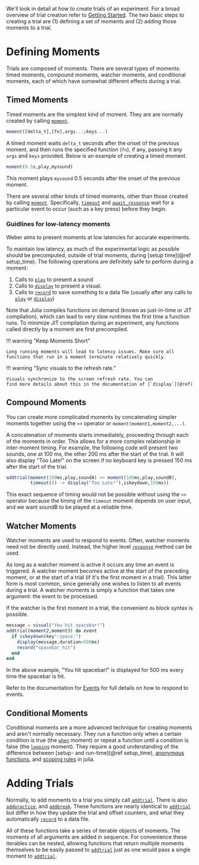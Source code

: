 We'll look in detail at how to create trials of an experiment. For a broad overview of trial creation refer to [Getting Started](start.md). The two basic steps to creating a trial are (1) defining a set of moments and (2) adding those moments to a trial.

# Defining Moments

Trials are composed of moments. There are several types of moments: timed
moments, compound moments, watcher moments, and conditional moments, each of
which have somewhat different effects during a trial.

## Timed Moments

Timed moments are the simplest kind of moment. They are are normally created by calling [`moment`](@ref).

```julia
moment([delta_t],[fn],args...;keys...)
```

A timed moment waits `delta_t` seconds after the onset of the previous moment, and then runs the specified function (`fn`), if any, passing it any `args` and `keys` provided. Below is an example of creating a timed moment.

```julia
moment(0.5s,play,mysound)
```

This moment plays `mysound` 0.5 seconds after the onset of the previous moment.

There are several other kinds of timed moments, other than those created by calling [`moment`](@ref). Specifically, [`timeout`](@ref) and [`await_response`](@ref) wait for a particular event to occur (such as a key press) before they begin.

### Guidlines for low-latency moments

Weber aims to present moments at low latencies for accurate experiments.

To maintain low latency, as much of the experimental logic as possible should be precomputed, outside of trial moments, during [setup time](@ref setup_time). The following operations are definitely safe to perform during a moment:

1. Calls to [`play`](@ref) to present a sound
2. Calls to [`display`](@ref) to present a visual.
3. Calls to [`record`](@ref) to save something to a data file (usually after any calls
   to [`play`](@ref) or [`display`](@ref))

Note that Julia compiles functions on demand (known as just-in-time or JIT compilation), which can lead to very slow runtimes the first time a function runs.  To minimize JIT compilation during an experiment, any functions called directly by a moment are first precompiled.

!!! warning "Keep Moments Short"

    Long running moments will lead to latency issues. Make sure all
    functions that run in a moment terminate relatively quickly.

!!! warning "Sync visuals to the refresh rate."

    Visuals synchronize to the screen refresh rate. You can 
    find more details about this in the documentation of [`display`](@ref)

## Compound Moments

You can create more complicated moments by concatenating simpler moments together using the `>>` operator or `moment(moment1,moment2,...)`.

A concatenation of moments starts immediately, proceeding through each of the moments in order. This allows for a more complex relationship in inter-moment timing. For example, the following code will present two sounds, one at 100 ms, the other 200 ms after the start of the trial. It will also display "Too Late!"  on the screen if no keyboard key is pressed 150 ms after the start of the trial.

```julia
addtrial(moment(100ms,play,soundA) >> moment(100ms,play,soundB),
         timeout(() -> display("Too Late!"),iskeydown,150ms))
```

This exact sequence of timing would not be possible without using the `>>` operator because the timing of the `timeout` moment depends on user input, and we want soundB to be played at a reliable time.

## Watcher Moments

Watcher moments are used to respond to events. Often, watcher moments need not be directly used. Instead, the higher level [`response`](@ref) method can be used.

As long as a watcher moment is active it occurs any time an event is triggered. A watcher moment becomes active at the start of the preceding moment, or at the start of a trial (if it's the first moment in a trial). This latter form is most common, since generally one wishes to listen to all events during a trial. A watcher moments is simply a function that takes one argument: the event to be processed.

If the watcher is the first moment in a trial, the convenient `do` block syntax is possible.

```julia
message = visual("You hit spacebar!")
addtrial(moment2,moment3) do event
  if iskeydown(key":space:")
    display(message,duration=500ms)
    record("spacebar_hit")
  end
end
```

In the above example, "You hit spacebar!" is displayed for 500 ms every time the spacebar is hit.

Refer to the documentation for [Events](event.md) for full details on how to respond to events.

## Conditional Moments

Conditional moments are a more advanced technique for creating moments and aren't normally necessary. They run a function only when a certain condition is true (the [`when`](@ref) moment) or repeat a function until a condition is false (the [`looping`](@ref) moment). They require a good understanding of the difference between [setup- and run-time](@ref setup_time), [anonymous functions](http://docs.julialang.org/en/stable/manual/functions/#anonymous-functions), and [scoping rules](http://docs.julialang.org/en/stable/manual/variables-and-scoping/) in julia.

# Adding Trials

Normally, to add moments to a trial you simply call [`addtrial`](@ref). There is also [`addpractice`](@ref), and [`addbreak`](@ref). These functions are nearly identical to [`addtrial`](@ref) but differ in how they update the trial and offset counters, and what they automatically [`record`](@ref) to a data file.

All of these functions take a series of iterable objects of moments. The moments of all arguments are added in sequence. For convenience these iterables can be nested, allowing functions that return multiple moments themselves to be easily passed to [`addtrial`](@ref) just as one would pass a single moment to [`addtrial`](@ref).
